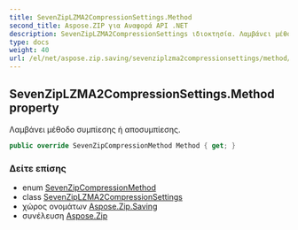 ```yaml
---
title: SevenZipLZMA2CompressionSettings.Method
second_title: Aspose.ZIP για Αναφορά API .NET
description: SevenZipLZMA2CompressionSettings ιδιοκτησία. Λαμβάνει μέθοδο συμπίεσης ή αποσυμπίεσης.
type: docs
weight: 40
url: /el/net/aspose.zip.saving/sevenziplzma2compressionsettings/method/
---
```

## SevenZipLZMA2CompressionSettings.Method property

Λαμβάνει μέθοδο συμπίεσης ή αποσυμπίεσης.

```csharp
public override SevenZipCompressionMethod Method { get; }
```

### Δείτε επίσης

* enum [SevenZipCompressionMethod](../../sevenzipcompressionmethod/)
* class [SevenZipLZMA2CompressionSettings](../)
* χώρος ονομάτων [Aspose.Zip.Saving](../../sevenziplzma2compressionsettings/)
* συνέλευση [Aspose.Zip](../../../)


